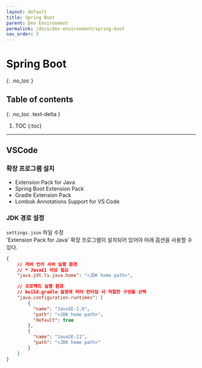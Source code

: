 ```yaml
---
layout: default
title: Spring Boot
parent: Dev Environment
permalink: /docs/dev-environment/spring-boot
nav_order: 3
---
```


# Spring Boot
{: .no_toc }

## Table of contents
{: .no_toc .text-delta }

1. TOC
{:toc}

---

## VSCode

### 확장 프로그램 설치
- Extension Pack for Java
- Spring Boot Extension Pack
- Gradle Extension Pack
- Lombok Annotations Support for VS Code

### JDK 경로 설정
`settings.json` 파일 수정  
'Extension Pack for Java' 확장 프로그램이 설치되어 있어야 아래 옵션을 사용할 수 있다.

```json
{
    // 자바 언어 서버 실행 환경
    // * Java11 이상 필요
    "java.jdt.ls.java.home": "<JDK home path>",

    // 프로젝트 실행 환경
    // build.gradle 설정에 따라 런타임 시 적절한 구성을 선택
    "java.configuration.runtimes": [
        {
          "name": "JavaSE-1.8",
          "path": "<JDK home path>",
          "default": true
        },
        {
          "name": "JavaSE-11",
          "path": "<JDK home path>"
        }
    ]
}
```